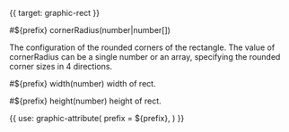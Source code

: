 {{ target: graphic-rect }}

<!-- Canopus Graphic Attributes, IRectGraphicAttribute -->

#${prefix} cornerRadius(number|number[])

The configuration of the rounded corners of the rectangle. The value of cornerRadius can be a single number or an array, specifying the rounded corner sizes in 4 directions.

#${prefix} width(number)
width of rect.

#${prefix} height(number)
height of rect.


{{ use: graphic-attribute(
  prefix = ${prefix},
) }}

